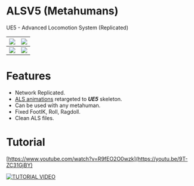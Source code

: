 # ALSV5 (Metahumans)
UE5 - Advanced Locomotion System (Replicated)

|<img src="https://iili.io/JrEocvI.gif"><img> |<img src="https://iili.io/JrETT9p.gif"><img>|
|--|--|
|<img src="https://iili.io/JrEcX6P.gif"><img> |<img src="https://iili.io/JrEo8Zu.gif"><img>|


# Features
- Network Replicated.
- [ALS animations](https://www.unrealengine.com/marketplace/en-US/product/advanced-locomotion-system-v1) retargeted to ***UE5*** skeleton.
- Can be used with any metahuman.
- Fixed FootIK, Roll, Ragdoll.
- Clean ALS files.

# Tutorial
[https://www.youtube.com/watch?v=R9fEO2O0wzk](https://youtu.be/9T-ZC31GjBY)

[![TUTORIAL VIDEO](https://img.youtube.com/vi/9T-ZC31GjBY/0.jpg)](https://youtu.be/9T-ZC31GjBY)
